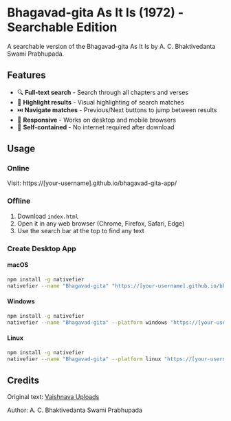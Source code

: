 # Bhagavad-gita As It Is (1972) - Searchable Edition

A searchable version of the Bhagavad-gita As It Is by A. C. Bhaktivedanta Swami Prabhupada.

## Features

- 🔍 **Full-text search** - Search through all chapters and verses
- 🎯 **Highlight results** - Visual highlighting of search matches
- ⏭️ **Navigate matches** - Previous/Next buttons to jump between results
- 📱 **Responsive** - Works on desktop and mobile browsers
- 💾 **Self-contained** - No internet required after download

## Usage

### Online
Visit: https://[your-username].github.io/bhagavad-gita-app/

### Offline
1. Download `index.html`
2. Open it in any web browser (Chrome, Firefox, Safari, Edge)
3. Use the search bar at the top to find any text

### Create Desktop App

#### macOS
```bash
npm install -g nativefier
nativefier --name "Bhagavad-gita" "https://[your-username].github.io/bhagavad-gita-app/"
```

#### Windows
```bash
npm install -g nativefier
nativefier --name "Bhagavad-gita" --platform windows "https://[your-username].github.io/bhagavad-gita-app/"
```

#### Linux
```bash
npm install -g nativefier
nativefier --name "Bhagavad-gita" --platform linux "https://[your-username].github.io/bhagavad-gita-app/"
```

## Credits

Original text: [Vaishnava Uploads](https://vaishnavauploads.pages.dev/bg)

Author: A. C. Bhaktivedanta Swami Prabhupada
